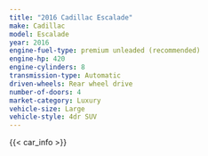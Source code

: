 ```yaml
---
title: "2016 Cadillac Escalade"
make: Cadillac
model: Escalade
year: 2016
engine-fuel-type: premium unleaded (recommended)
engine-hp: 420
engine-cylinders: 8
transmission-type: Automatic
driven-wheels: Rear wheel drive
number-of-doors: 4
market-category: Luxury
vehicle-size: Large
vehicle-style: 4dr SUV
---
```


{{< car_info >}}
